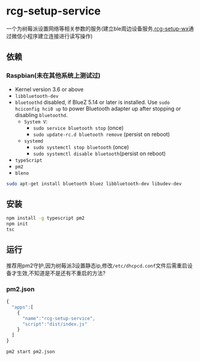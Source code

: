 # rcg-setup-service
一个为树莓派设置网络等相关参数的服务(建立ble周边设备服务,[rcg-setup-wx](http://git.jkr3.com/Laputa/rcg-setup-wx.git)通过微信小程序建立连接进行读写操作)
## 依赖

### Raspbian(未在其他系统上测试过)

 * Kernel version 3.6 or above
 * ```libbluetooth-dev```
 * ```bluetoothd``` disabled, if BlueZ 5.14 or later is installed. Use ```sudo hciconfig hci0 up``` to power Bluetooth adapter up after stopping or disabling ```bluetoothd```.
    * ```System V```:
      * ```sudo service bluetooth stop``` (once)
      * ```sudo update-rc.d bluetooth remove``` (persist on reboot)
    * ```systemd```
      * ```sudo systemctl stop bluetooth``` (once)
      * ```sudo systemctl disable bluetooth```(persist on reboot)
 * ```typeScript```
 * ```pm2```
 * ```bleno```          

```sh
sudo apt-get install bluetooth bluez libbluetooth-dev libudev-dev
```
## 安装
```sh
npm install -g typescript pm2
npm init
tsc
```
## 运行
推荐用pm2守护,因为树莓派3设置静态ip,修改```/etc/dhcpcd.conf```文件后需重启设备才生效,不知道是不是还有不重启的方法?
### pm2.json
```javascript
{
  "apps":[
    {
      "name":"rcg-setup-service",
      "script":"dist/index.js"
    }
  ]
}
```
```sh
pm2 start pm2.json
```
